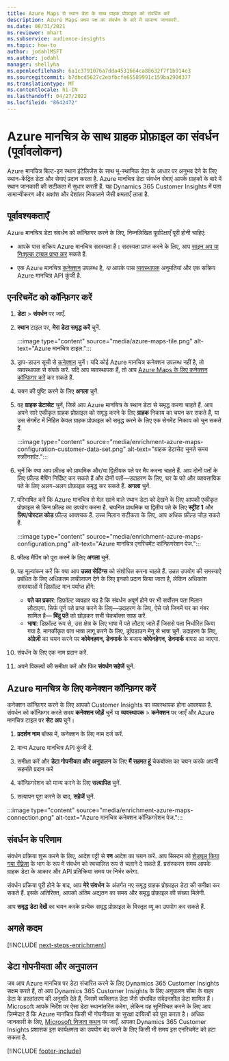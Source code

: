 ```yaml
---
title: Azure Maps से स्थान डेटा के साथ ग्राहक प्रोफ़ाइल को संवर्धित करें
description: Azure Maps प्रथम पक्ष का संवर्धन के बारे में सामान्य जानकारी.
ms.date: 08/31/2021
ms.reviewer: mhart
ms.subservice: audience-insights
ms.topic: how-to
author: jodahlMSFT
ms.author: jodahl
manager: shellyha
ms.openlocfilehash: 6a1c3791076a7dda4531664ca88632f7f1b914e3
ms.sourcegitcommit: b7dbcd5627c2ebfbcfe65589991c159ba290d377
ms.translationtype: MT
ms.contentlocale: hi-IN
ms.lasthandoff: 04/27/2022
ms.locfileid: "8642472"
---
```

# <a name="enrichment-of-customer-profiles-with-azure-maps-preview"></a>Azure मानचित्र के साथ ग्राहक प्रोफ़ाइल का संवर्धन (पूर्वावलोकन)

Azure मानचित्र बिल्ट-इन स्थान इंटेलिजेंस के साथ भू-स्थानिक डेटा के आधार पर अनुभव देने के लिए स्थान-केंद्रित डेटा और सेवाएं प्रदान करता है. Azure मानचित्र डेटा संवर्धन सेवाएं आपके ग्राहकों के बारे में स्थान जानकारी की सटीकता में सुधार करती हैं. यह Dynamics 365 Customer Insights में पता सामान्यीकरण और अक्षांश और देशांतर निकालने जैसी क्षमताएँ लाता है.

## <a name="prerequisites"></a>पूर्वावश्यकताएँ

Azure मानचित्र डेटा संवर्धन को कॉन्फ़िगर करने के लिए, निम्नलिखित पूर्वापेक्षाएँ पूरी होनी चाहिएं:

- आपके पास सक्रिय Azure मानचित्र सदस्यता है। सदस्यता प्राप्त करने के लिए, आप [साइन अप या निःशुल्क ट्रायल प्राप्त कर](https://azure.microsoft.com/services/azure-maps/) सकते हैं.

- एक Azure मानचित्र [कनेक्शन](connections.md) उपलब्ध है, *या* आपके पास [व्यवस्थापक](permissions.md#admin) अनुमतियां और एक सक्रिय Azure मानचित्र API कुंजी है.

## <a name="configure-the-enrichment"></a>एनरिचमेंट को कॉन्फ़िगर करें

1. **डेटा** > **संवर्धन** पर जाएँ. 

1. **स्थान** टाइल पर, **मेरा डेटा समृद्ध करें** चुनें.

   :::image type="content" source="media/azure-maps-tile.png" alt-text="Azure मानचित्र टाइल.":::

1. ड्राप-डाउन सूची से [कनेक्शन](connections.md) चुनें। यदि कोई Azure मानचित्र कनेक्शन उपलब्ध नहीं है, तो व्यवस्थापक से संपर्क करें. यदि आप व्यवस्थापक हैं, तो आप [Azure Maps के लिए कनेक्शन कॉन्फ़िगर करें](#configure-the-connection-for-azure-maps) कर सकते हैं. 

1. चयन की पुष्टि करने के लिए **अगला** चुनें.

1. वह **ग्राहक डेटासेट** चुनें, जिसे आप Azure मानचित्र के स्थान डेटा से समृद्ध करना चाहते हैं. आप अपने सारे एकीकृत ग्राहक प्रोफ़ाइल को समृद्ध करने के लिए **ग्राहक** निकाय का चयन कर सकते हैं, या उस सेगमेंट में निहित केवल ग्राहक प्रोफ़ाइल को समृद्ध करने के लिए एक सेगमेंट निकाय को चुन सकते हैं.

    :::image type="content" source="media/enrichment-azure-maps-configuration-customer-data-set.png" alt-text="ग्राहक डेटासेट चुनते समय स्क्रीनशॉट.":::

1. चुनें कि क्या आप फ़ील्ड को प्राथमिक और/या द्वितीयक पते पर मैप करना चाहते हैं. आप दोनों पतों के लिए फ़ील्ड मैपिंग निर्दिष्ट कर सकते हैं और दोनों पतों&mdash;उदाहरण के लिए, घर के पते और व्यावसायिक पते के लिए अलग-अलग प्रोफ़ाइल समृद्ध कर सकते हैं. **अगला** चुनें.

1. परिभाषित करें कि Azure मानचित्र से मेल खाने वाले स्थान डेटा को देखने के लिए आपकी एकीकृत प्रोफ़ाइल से किन फ़ील्ड का उपयोग करना है. चयनित प्राथमिक या द्वितीय पते के लिए **स्ट्रीट 1** और **ज़िप/पोस्टल कोड** फ़ील्ड आवश्यक हैं. उच्च मिलान सटीकता के लिए, आप अधिक फ़ील्ड जोड़ सकते हैं.

   :::image type="content" source="media/enrichment-azure-maps-configuration.png" alt-text="Azure मानचित्र एनरिचमेंट कॉन्फ़िगरेशन पेज.":::

1. फील्ड मैपिंग को पूरा करने के लिए **अगला** चुनें.

1. यह मूल्यांकन करें कि क्या आप **उन्नत सेटिंग्स** को संशोधित करना चाहते हैं. उन्नत उपयोग की समस्याऐ प्रबंधित के लिए अधिकतम लचीलापन देने के लिए इनको प्रदान किया जाता है, लेकिन अधिकांश समस्याओं में डिफ़ॉल्ट मान पर्याप्त होंगे:
   - **पते का प्रकार**: डिफ़ॉल्ट व्यवहार यह है कि संवर्धन अपूर्ण होने पर भी सर्वोत्तम पता मिलान लौटाएगा. सिर्फ पूर्ण पते प्राप्त करने के लिए&mdash;उदाहरण के लिए, ऐसे पते जिनमें घर का नंबर शामिल है&mdash; **बिंदु पते** को छोड़कर सभी चेकबॉक्स साफ़ करें. 
   - **भाषा**: डिफ़ॉल्ट रूप से, उस क्षेत्र के लिए भाषा में पते लौटाए जाते हैं जिससे पता निर्धारित किया गया है. मानकीकृत पता भाषा लागू करने के लिए, ड्रॉपडाउन मेनू से भाषा चुनें. उदाहरण के लिए, **अंग्रेज़ी** का चयन करने पर **कोबेनहवन, डेनमार्क** के बजाय **कोपेनहेगन, डेनमार्क** वापस आ जाएगा.

1. संवर्धन के लिए एक नाम प्रदान करें.

1. अपने विकल्पों की समीक्षा करें और फिर **संवर्धन सहेजें** चुनें.

## <a name="configure-the-connection-for-azure-maps"></a>Azure मानचित्र के लिए कनेक्शन कॉन्फ़िगर करें

कनेक्शन कॉन्फ़िगर करने के लिए आपको Customer Insights का व्यवस्थापक होना आवश्यक है. संवर्धन को कॉन्फ़िगर करते समय **कनेक्शन जोड़ें** चुनें या **व्यवस्थापक** > **कनेक्शन** पर जाएँ और Azure मानचित्र टाइल पर **सेट अप** चुनें।

1. **प्रदर्शन नाम** बॉक्स में, कनेक्शन के लिए नाम दर्ज करें.

1. मान्य Azure मानचित्र API कुंजी दें.

1. समीक्षा करें और **डेटा गोपनीयता और अनुपालन** के लिए **मैं सहमत हूं** चेकबॉक्स का चयन करके अपनी सहमति प्रदान करें

1. कॉन्फ़िगरेशन को मान्य करने के लिए **सत्यापित** चुनें.

1. सत्यापन पूरा करने के बाद, **सहेजें** चुनें.

:::image type="content" source="media/enrichment-azure-maps-connection.png" alt-text="Azure मानचित्र कनेक्शन कॉन्फ़िगरेशन पेज.":::

## <a name="enrichment-results"></a>संवर्धन के परिणाम

संवर्धन प्रक्रिया शुरू करने के लिए, आदेश पट्टी से **रन** आदेश का चयन करें. आप सिस्टम को [शेड्यूल किया गया रीफ़्रेश](system.md#schedule-tab) के भाग के रूप में संवर्धन को स्वचालित रूप से चलाने दे सकते हैं. प्रसंस्करण समय आपके ग्राहक डेटा के आकार और API प्रतिक्रिया समय पर निर्भर करेगा.

संवर्धन प्रक्रिया पूरी होने के बाद, आप **मेरे संवर्धन** के अंतर्गत नए समृद्ध ग्राहक प्रोफ़ाइल डेटा की समीक्षा कर सकते हैं. इसके अतिरिक्त, आपको अंतिम अद्यतन का समय और समृद्ध प्रोफ़ाइल की संख्या मिलेगी.

आप **समृद्ध डेटा देखें** का चयन करके प्रत्येक समृद्ध प्रोफ़ाइल के विस्तृत व्यू का उपयोग कर सकते हैं.

## <a name="next-steps"></a>अगले कदम

[!INCLUDE [next-steps-enrichment](includes/next-steps-enrichment.md)]

## <a name="data-privacy-and-compliance"></a>डेटा गोपनीयता और अनुपालन

जब आप Azure मानचित्र पर डेटा संचारित करने के लिए Dynamics 365 Customer Insights सक्षम करते हैं, तो आप Dynamics 365 Customer Insights के लिए अनुपालन सीमा के बाहर डेटा के हस्तांतरण की अनुमति देते हैं, जिसमें व्यक्तिगत डेटा जैसे संभावित संवेदनशील डेटा शामिल हैं। Microsoft आपके निर्देश पर ऐसा डेटा स्थानांतरित करेगा, लेकिन यह सुनिश्चित करने के लिए आप ज़िम्मेदार हैं कि Azure मानचित्र किसी भी गोपनीयता या सुरक्षा दायित्वों को पूरा करता है। अधिक जानकारी के लिए, [Microsoft निजता कथन](https://go.microsoft.com/fwlink/?linkid=396732) पर जाएँ.
आपका Dynamics 365 Customer Insights प्रशासक इस कार्यक्षमता का उपयोग बंद करने के लिए किसी भी समय इस एनरिचमेंट को हटा सकता है.

[!INCLUDE [footer-include](includes/footer-banner.md)]
